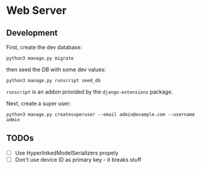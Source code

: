 # Web Server

## Development

First, create the dev database:

```shell
python3 manage.py migrate
```

then seed the DB with some dev values:

```shell
python3 manage.py runscript seed_db
```

`runscript` is an addon provided by the `django-extensions` package.

Next, create a super user:

```shell
python3 manage.py createsuperuser --email admin@example.com --username admin
```

## TODOs

- [ ] Use HyperlinkedModelSerializers propely
- [ ] Don't use device ID as primary key - it breaks stuff
